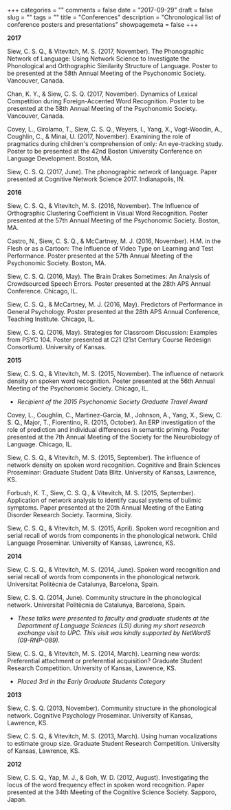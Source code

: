 +++
categories = ""
comments = false
date = "2017-09-29"
draft = false
slug = ""
tags = ""
title = "Conferences"
description = "Chronological list of conference posters and presentations"
showpagemeta = false
+++

**2017**

Siew, C. S. Q., & Vitevitch, M. S. (2017, November). The Phonographic Network of Language: Using Network Science to Investigate the Phonological and Orthographic Similarity Structure of Language. Poster to be presented at the 58th Annual Meeting of the Psychonomic Society. Vancouver, Canada.

Chan, K. Y., & Siew, C. S. Q. (2017, November). Dynamics of Lexical Competition during Foreign-Accented Word Recognition. Poster to be presented at the 58th Annual Meeting of the Psychonomic Society. Vancouver, Canada.

Covey, L., Girolamo, T., Siew, C. S. Q., Weyers, I., Yang, X., Vogt-Woodin, A., Coughlin, C., & Minai, U. (2017, November). Examining the role of pragmatics during children's comprehension of only: An eye-tracking study. Poster to be presented at the 42nd Boston University Conference on Language Development. Boston, MA.

Siew, C. S. Q. (2017, June). The phonographic network of language. Paper presented at Cognitive Network Science 2017. Indianapolis, IN.

**2016**

Siew, C. S. Q., & Vitevitch, M. S. (2016, November). The Influence of Orthographic Clustering Coefficient in Visual Word Recognition. Poster presented at the 57th Annual Meeting of the Psychonomic Society. Boston, MA.

Castro, N., Siew, C. S. Q., & McCartney, M. J. (2016, November). H.M. in the Flesh or as a Cartoon: The Influence of Video Type on Learning and Test Performance. Poster presented at the 57th Annual Meeting of the Psychonomic Society. Boston, MA.

Siew, C. S. Q. (2016, May). The Brain Drakes Sometimes: An Analysis of Crowdsourced Speech Errors. Poster presented at the 28th APS Annual Conference. Chicago, IL.

Siew, C. S. Q., & McCartney, M. J. (2016, May). Predictors of Performance in General Psychology. Poster presented at the 28th APS Annual Conference, Teaching Institute. Chicago, IL.

Siew, C. S. Q. (2016, May). Strategies for Classroom Discussion: Examples from PSYC 104. Poster presented at C21 (21st Century Course Redesign Consortium). University of Kansas.

**2015**

Siew, C. S. Q., & Vitevitch, M. S. (2015, November). The influence of network density on spoken word recognition. Poster presented at the 56th Annual Meeting of the Psychonomic Society. Chicago, IL. 

* _Recipient of the 2015 Psychonomic Society Graduate Travel Award_

Covey, L., Coughlin, C., Martinez-Garcia, M., Johnson, A., Yang, X., Siew, C. S. Q., Major, T., Fiorentino, R. (2015, October). An ERP investigation of the role of prediction and individual differences in semantic priming. Poster presented at the 7th Annual Meeting of the Society for the Neurobiology of Language. Chicago, IL.

Siew, C. S. Q., & Vitevitch, M. S. (2015, September). The influence of network density on spoken word recognition. Cognitive and Brain Sciences Proseminar: Graduate Student Data Blitz. University of Kansas, Lawrence, KS.

Forbush, K. T., Siew, C. S. Q., & Vitevitch, M. S. (2015, September). Application of network analysis to identify causal systems of bulimic symptoms. Paper presented at the 20th Annual Meeting of the Eating Disorder Research Society. Taormina, Sicily.

Siew, C. S. Q., & Vitevitch, M. S. (2015, April). Spoken word recognition and serial recall of words from components in the phonological network. Child Language Proseminar. University of Kansas, Lawrence, KS.

**2014**

Siew, C. S. Q., & Vitevitch, M. S. (2014, June). Spoken word recognition and serial recall of words from components in the phonological network. Universitat Politècnia de Catalunya, Barcelona, Spain. 

Siew, C. S. Q. (2014, June). Community structure in the phonological network. Universitat Politècnia de Catalunya, Barcelona, Spain. 

* _These talks were presented to faculty and graduate students at the Department of Language Sciences (LSI) during my short research exchange visit to UPC. This visit was kindly supported by NetWordS (09-RNP-089)._

Siew, C. S. Q., & Vitevitch, M. S. (2014, March). Learning new words: Preferential attachment or preferential acquisition? Graduate Student Research Competition. University of Kansas, Lawrence, KS.  

* _Placed 3rd in the Early Graduate Students Category_

**2013**

Siew, C. S. Q. (2013, November). Community structure in the phonological network. Cognitive Psychology Proseminar. University of Kansas, Lawrence, KS.

Siew, C. S. Q., & Vitevitch, M. S. (2013, March). Using human vocalizations to estimate group size. Graduate Student Research Competition. University of Kansas, Lawrence, KS.

**2012**

Siew, C. S. Q., Yap, M. J., & Goh, W. D. (2012, August). Investigating the locus of the word frequency effect in spoken word recognition. Paper presented at the 34th Meeting of the Cognitive Science Society. Sapporo, Japan.  
